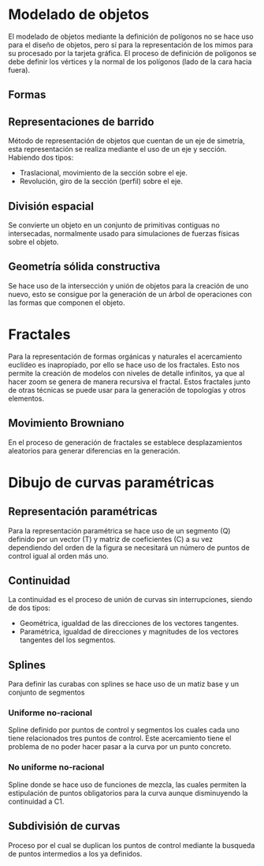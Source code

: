 # Modelado de objetos
El modelado de objetos mediante la definición de polígonos no se hace uso para el diseño de objetos, pero sí para la representación de los mimos para su procesado por la tarjeta gráfica. El proceso de definición de polígonos se debe definir los vértices y la normal de los polígonos (lado de la cara hacia fuera).
## Formas
## Representaciones de barrido
Método de representación de objetos que cuentan de un eje de simetría, esta representación se realiza mediante el uso de un eje y sección. Habiendo dos tipos:
- Traslacional, movimiento de la sección sobre el eje.
- Revolución, giro de la sección (perfil) sobre el eje.
## División espacial
Se convierte un objeto en un conjunto de primitivas contiguas no intersecadas, normalmente usado para simulaciones de fuerzas físicas sobre el objeto.
## Geometría sólida constructiva
Se hace uso de la intersección y unión de objetos para la creación de uno nuevo, esto se consigue por la generación de un árbol de operaciones con las formas que componen el objeto.
# Fractales
Para la representación de formas orgánicas y naturales el acercamiento euclídeo es inapropiado, por ello se hace uso de los fractales. Esto nos permite la creación de modelos con niveles de detalle infinitos, ya que al hacer zoom se genera de manera recursiva el fractal. Estos fractales junto de otras técnicas se puede usar para la generación de topologías y otros elementos.
## Movimiento Browniano
En el proceso de generación de fractales se establece desplazamientos aleatorios para generar diferencias en la generación.
# Dibujo de curvas paramétricas
## Representación paramétricas
Para la representación paramétrica se hace uso de un segmento (Q) definido por un vector (T) y matriz de coeficientes (C) a su vez dependiendo del orden de la figura se necesitará un número de puntos de control igual al orden más uno.
## Continuidad
La continuidad es el proceso de unión de curvas sin interrupciones, siendo de dos tipos:
- Geométrica, igualdad de las direcciones de los vectores tangentes.
- Paramétrica, igualdad de direcciones y magnitudes de los vectores tangentes del los segmentos.
## Splines
Para definir las curabas con splines se hace uso de un matiz base y un conjunto de segmentos 
### Uniforme no-racional
Spline definido por puntos de control y segmentos los cuales cada uno tiene relacionados tres puntos de control. Este acercamiento tiene el problema de no poder hacer pasar a la curva por un punto concreto.
### No uniforme no-racional
Spline donde se hace uso de funciones de mezcla, las cuales permiten la estipulación de puntos obligatorios para la curva aunque disminuyendo la continuidad a C1.
## Subdivisión de curvas
Proceso por el cual se duplican los puntos de control mediante la busqueda de puntos intermedios a los ya definidos.
